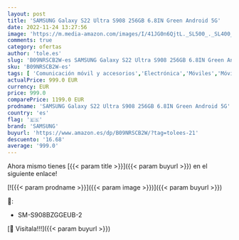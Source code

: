 ```yaml
---
layout: post
title: 'SAMSUNG Galaxy S22 Ultra S908 256GB 6.8IN Green Android 5G'
date: 2022-11-24 13:27:56
image: 'https://m.media-amazon.com/images/I/41JG0n6QjtL._SL500_._SL400_.jpg'
comments: true
category: ofertas
author: 'tole.es'
slug: 'B09NRSCB2W-es SAMSUNG Galaxy S22 Ultra S908 256GB 6.8IN Green Android 5G'
sku: 'B09NRSCB2W-es'
tags: [ 'Comunicación móvil y accesorios','Electrónica','Móviles','Móviles y smartphones libres','android','samsung','🇪🇸', ]
actualPrice: 999.0 EUR
currency: EUR
price: 999.0
comparePrice: 1199.0 EUR
prodname: 'SAMSUNG Galaxy S22 Ultra S908 256GB 6.8IN Green Android 5G'
country: 'es'
flag: '🇪🇸'
brand: 'SAMSUNG'
buyurl: 'https://www.amazon.es/dp/B09NRSCB2W/?tag=tolees-21'
descuento: '16.68'
average: '999.0'
---
```


Ahora mismo tienes [{{< param title >}}]({{< param buyurl >}}) en el siguiente enlace!

[![{{< param prodname >}}]({{< param image >}})]({{< param buyurl >}})

🔎:

- SM-S908BZGGEUB-2

[🛒 Visítala!!!]({{< param buyurl >}})
